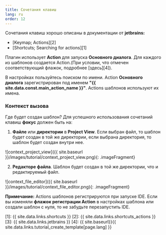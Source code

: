 ```yaml
---
title: Сочетания клавиш
lang: ru
order: 12
---
```


Сочетания клавиш хорошо описаны в документации от **jetbrains:**<br>

* [Keymap; Actions][2]
* [Shortcuts; Searching for actions][1]

Плагин использует **Action** для запуска **Основного диалога**. Для каждого из шаблонов создается Action.(При условии, что отмечен соответствующий флажок, подробнее [здесь][4]).

В настройках пользуйтесь поиском по имени. Action **Основного диалога** зарегистрирован под именем **"{{ site.data.const.main_action_name }}"**. Actions шаблонов используют их имена.

### Контекст вызова
Где будет создан шаблон? Для успешного использования сочетаний клавиш **фокус** должен быть на:

1. **Файле** или **директории** в **Project View**. Если выбран файл, то шаблон будет создан в той же директории, если выбрана директория, то шаблон будет создан внутри нее.

![context_project_view]({{ site.baseurl }}/images/tutorial/context_project_view.png){: .imageFragment}

2. **Редакторе файла**. Шаблон будет создан в той же директории, что и редактируемый файл.

![context_file_editor]({{ site.baseurl }}/images/tutorial/context_file_editor.png){: .imageFragment}

**Примечание:** Actions шаблонов регистрируются при запуске IDE. Если вы изменяли **флажок регистрации Action** в настройках шаблона или создали шаблон с нуля, то не забудьте перезапустить IDE.


[1]: {{ site.data.links.shortcuts }}
[2]: {{ site.data.links.shortcuts_actions }}
[3]: {{ site.data.links.jetbrains }}
[4]: {{ site.baseurl}}{{ site.data.links.tutorial_create_template[page.lang] }}